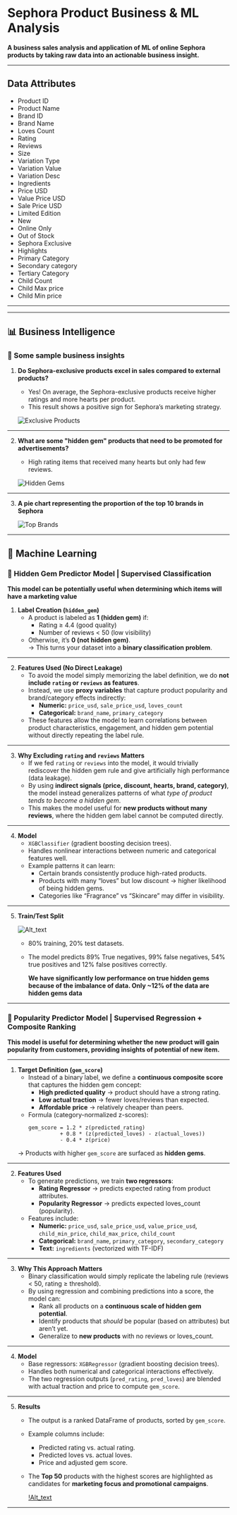 # Sephora Product Business & ML Analysis  

**A business sales analysis and application of ML of online Sephora products by taking raw data into an actionable business insight.**


---
## Data Attributes
   - Product ID
   - Product Name
   - Brand ID
   - Brand Name
   - Loves Count
   - Rating
   - Reviews
   - Size
   - Variation Type
   - Variation Value
   - Variation Desc
   - Ingredients
   - Price USD
   - Value Price USD
   - Sale Price USD
   - Limited Edition
   - New
   - Online Only
   - Out of Stock
   - Sephora Exclusive
   - Highlights
   - Primary Category
   - Secondary category
   - Tertiary Category
   - Child Count
   - Child Max price
   - Child Min price
---


---

## 📊 Business Intelligence

### 🔹 Some sample business insights

1. **Do Sephora-exclusive products excel in sales compared to external products?**

   - Yes! On average, the Sephora-exclusive products receive higher ratings and more hearts per product.  
   - This result shows a positive sign for Sephora’s marketing strategy.  

   ![Exclusive Products](Results/KakaoTalk_20250901_181910168.png)

---

2. **What are some "hidden gem" products that need to be promoted for advertisements?**

   - High rating items that received many hearts but only had few reviews.  

   ![Hidden Gems](Results/KakaoTalk_20250902_110110266.png)

---

3. **A pie chart representing the proportion of the top 10 brands in Sephora**

   ![Top Brands](Results/KakaoTalk_20250902_114848783.png)

---


## 🤖 Machine Learning

### 🔹 Hidden Gem Predictor Model   |   Supervised Classification

**This model can be potentially useful when determining which items will have a marketing value**

1. **Label Creation (`hidden_gem`)**
   - A product is labeled as **1 (hidden gem)** if:  
     - Rating ≥ 4.4 (good quality)  
     - Number of reviews < 50 (low visibility)  
   - Otherwise, it’s **0 (not hidden gem)**.  
   → This turns your dataset into a **binary classification problem**.

---

2. **Features Used (No Direct Leakage)**
   - To avoid the model simply memorizing the label definition, we do **not include `rating` or `reviews` as features**.  
   - Instead, we use **proxy variables** that capture product popularity and brand/category effects indirectly:  
     - **Numeric:** `price_usd`, `sale_price_usd`, `loves_count`  
     - **Categorical:** `brand_name`, `primary_category`  
   - These features allow the model to learn correlations between product characteristics, engagement, and hidden gem potential without directly repeating the label rule.

---


3. **Why Excluding `rating` and `reviews` Matters**
   - If we fed `rating` or `reviews` into the model, it would trivially rediscover the hidden gem rule and give artificially high performance (data leakage).  
   - By using **indirect signals (price, discount, hearts, brand, category)**, the model instead generalizes patterns of what *type of product tends to become a hidden gem*.  
   - This makes the model useful for **new products without many reviews**, where the hidden gem label cannot be computed directly.
---

4. **Model**
   - `XGBClassifier` (gradient boosting decision trees).  
   - Handles nonlinear interactions between numeric and categorical features well.  
   - Example patterns it can learn:
     - Certain brands consistently produce high-rated products.  
     - Products with many “loves” but low discount → higher likelihood of being hidden gems.  
     - Categories like “Fragrance” vs “Skincare” may differ in visibility.

---

5. **Train/Test Split**

   
     ![Alt_text](Results/KakaoTalk_20250905_121559271.png)

   - 80% training, 20% test datasets.
   - The model predicts 89% True negatives, 99% false negatives, 54% true positives and 12% false positives correctly.
   
      **We have significantly low performance on true hidden gems because of the imbalance of data. Only ~12% of the data are hidden gems data**
---

### 🔹 Popularity Predictor Model   |   Supervised Regression + Composite Ranking  

**This model is useful for determining whether the new product will gain popularity from customers, providing insights of potential of new item.**

---

1. **Target Definition (`gem_score`)**
   - Instead of a binary label, we define a **continuous composite score** that captures the hidden gem concept:  
     - **High predicted quality** → product should have a strong rating.  
     - **Low actual traction** → fewer loves/reviews than expected.  
     - **Affordable price** → relatively cheaper than peers.  
   - Formula (category-normalized z-scores):  
     ```
     gem_score = 1.2 * z(predicted_rating) 
               + 0.8 * (z(predicted_loves) - z(actual_loves)) 
               - 0.4 * z(price)
     ```
   → Products with higher `gem_score` are surfaced as **hidden gems**.

---

2. **Features Used**
   - To generate predictions, we train **two regressors**:  
     - **Rating Regressor** → predicts expected rating from product attributes.  
     - **Popularity Regressor** → predicts expected loves_count (popularity).  
   - Features include:  
     - **Numeric:** `price_usd`, `sale_price_usd`, `value_price_usd`, `child_min_price`, `child_max_price`, `child_count`  
     - **Categorical:** `brand_name`, `primary_category`, `secondary_category`  
     - **Text:** `ingredients` (vectorized with TF-IDF)  

---

3. **Why This Approach Matters**
   - Binary classification would simply replicate the labeling rule (reviews < 50, rating ≥ threshold).  
   - By using regression and combining predictions into a score, the model can:  
     - Rank all products on a **continuous scale of hidden gem potential**.  
     - Identify products that *should* be popular (based on attributes) but aren’t yet.  
     - Generalize to **new products** with no reviews or loves_count.  

---

4. **Model**
   - Base regressors: `XGBRegressor` (gradient boosting decision trees).  
   - Handles both numerical and categorical interactions effectively.  
   - The two regression outputs (`pred_rating`, `pred_loves`) are blended with actual traction and price to compute `gem_score`.  

---

5. **Results**
   - The output is a ranked DataFrame of products, sorted by `gem_score`.  
   - Example columns include:  
     - Predicted rating vs. actual rating.  
     - Predicted loves vs. actual loves.  
     - Price and adjusted gem score.  
   - The **Top 50** products with the highest scores are highlighted as candidates for **marketing focus and promotional campaigns**.
  
     [!Alt_text](Results/KakaoTalk_20250905_135315831.png)

---
